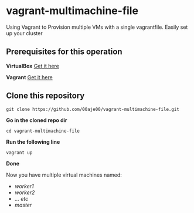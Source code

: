 # vagrant-multimachine-file
Using Vagrant to Provision multiple VMs with a single vagrantfile. Easily set up your cluster

## Prerequisites for this operation

**VirtualBox** [Get it here](https://www.virtualbox.org/wiki/Downloads) 

**Vagrant** [Get it here](https://www.vagrantup.com/downloads.html) 

## Clone this repository
````
git clone https://github.com/00aje00/vagrant-multimachine-file.git
````

**Go in the cloned repo dir**
````
cd vagrant-multimachine-file
````

**Run the following line**
````
vagrant up
````

**Done**

Now you have multiple virtual machines named: 
 * *worker1*
 * *worker2* 
 * *... etc*
 * *master*
